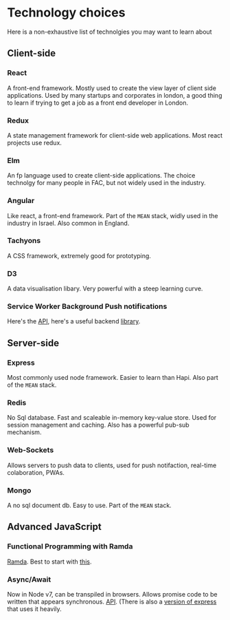 # Technology choices
Here is a non-exhaustive list of technolgies you may want to learn about

## Client-side

### React
A front-end framework. Mostly used to create the view layer of client side applications.
Used by many startups and corporates in london, a good thing to learn if trying to get a job as a front end developer in London.

### Redux
A state management framework for client-side web applications. Most react projects use redux.

### Elm
An fp language used to create client-side applications. The choice technolgy for many people in FAC, but not widely used in the
industry.

### Angular
Like react, a front-end framework. Part of the `MEAN` stack, widly used in the industry in Israel. Also common in England.

### Tachyons
A CSS framework, extremely good for prototyping.

### D3
A data visualisation libary. Very powerful with a steep learning curve.

### Service Worker Background Push notifications
Here's the [API](https://developer.mozilla.org/en/docs/Web/API/Push_API), here's a useful backend [library](https://www.npmjs.com/package/web-push).

## Server-side

### Express
Most commonly used node framework. Easier to learn than Hapi. Also part of the `MEAN` stack.

### Redis
No Sql database. Fast and scaleable in-memory key-value store. Used for session management and caching. Also has a powerful pub-sub mechanism.

### Web-Sockets
Allows servers to push data to clients, used for push notifaction, real-time colaboration, PWAs.

### Mongo
A no sql document db. Easy to use. Part of the `MEAN` stack.

## Advanced JavaScript

### Functional Programming with Ramda
[Ramda](http://ramdajs.com/docs/). Best to start with [this](https://github.com/MostlyAdequate/mostly-adequate-guide).

### Async/Await
Now in Node v7, can be transpiled in browsers. Allows promise code to be written that appears synchronous. [API](https://developer.mozilla.org/en-US/docs/Web/JavaScript/Reference/Statements/async_function). (There is also a [version of express](http://koajs.com/) that uses it heavily.
